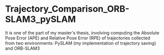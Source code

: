 # Trajectory_Comparison_ORB-SLAM3_pySLAM
It is one of the part of my master's thesis, involving computing the Absolute Pose Error (APE) and Relative Pose Error (RPE) of trajectories collected from two environments: PySLAM (my implementation of trajectory saving) and ORB-SLAM3
